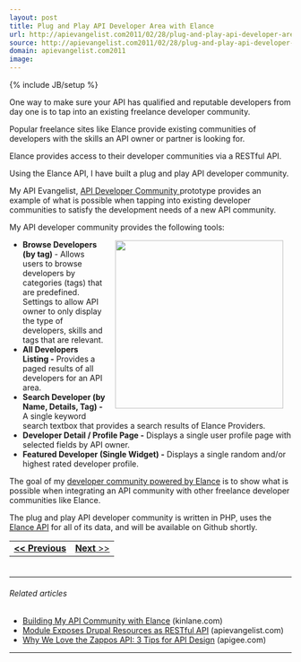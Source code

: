 ```yaml
---
layout: post
title: Plug and Play API Developer Area with Elance
url: http://apievangelist.com2011/02/28/plug-and-play-api-developer-area-with-elance/
source: http://apievangelist.com2011/02/28/plug-and-play-api-developer-area-with-elance/
domain: apievangelist.com2011
image: 
---
```

{% include JB/setup %}
One way to make sure your API has qualified and reputable developers from day one is to tap into an existing freelance developer community.<p></p>
Popular freelance sites like Elance provide existing communities of developers with the skills an API owner or partner is looking for.<p></p>
Elance provides access to their developer communities via a RESTful API.<p></p>
Using the Elance API, I have built a plug and play API developer community.<p></p>
My API Evangelist, <a title="Elance API Developer Community" href="http://elance.apievangelist.com/" target="_blank">API Developer Community </a>prototype provides an example of what is possible when tapping into existing developer communities to satisfy the development needs of a new API community.<p></p>
My API developer community provides the following tools:<img style="padding: 15px;" src="http://kinlane-productions.s3.amazonaws.com/elance/elance-api-developer-area-screenshot.png" alt="" width="300" align="right" />
<ul class="mainlist">
	<li><strong>Browse Developers (by tag) </strong>- Allows users to browse developers by categories (tags) that are predefined.  Settings to allow API owner to only display the type of developers, skills and tags that are relevant.</li>
	<li><strong>All Developers Listing -</strong> Provides a paged results of all developers for an API area.</li>
	<li><strong>Search Developer (by Name, Details, Tag) -</strong> A single keyword search textbox that provides a search results of Elance Providers.</li>
	<li><strong>Developer Detail / Profile Page -</strong> Displays a single user profile page with selected fields by API owner.</li>
	<li><strong>Featured Developer (Single Widget) -</strong> Displays a single random and/or highest rated developer profile.</li>
</ul>
The goal of my <a title="Elance API Developer Community" href="http://elance.apievangelist.com/" target="_blank">developer community powered by Elance</a> is to show what is possible when integrating an API community with other freelance developer communities like Elance.<p></p>
The plug and play API developer community is written in PHP, uses the <a title="Elance API" href="http://www.elance.com/p/api" target="_blank">Elance API</a> for all of its data, and will be available on Github shortly.
<table style="padding-bottom: 20px;" cellspacing="5" cellpadding="5" width="100%">
<tbody>
<tr>
<td align="left"><strong><strong><a title="Provide High Quality, Professional API Developers with Elance" href="http://blog.apievangelist.com/2011/02/28/provide-high-quality-professional-api-developers-with-elance/" target="_blank">&lt;&lt; Previous</a></strong>
</strong></td>
<td align="right"><a title="Develop an Elance Skills Test for Your API Area" href="http://blog.apievangelist.com/2011/02/28/develop-an-elance-skills-test-for-your-api-area/" target="_blank"><strong>Next</strong> &gt;&gt;</a></td>
</tr>
</tbody>
</table><p></p>
<hr /><p></p>
<h6 class="zemanta-related-title" style="font-size: 1em;">Related articles</h6>
<ul class="zemanta-article-ul">
	<li class="zemanta-article-ul-li"><a href="http://www.kinlane.com/2011/01/building-my-api-community-with-elance/">Building My API Community with Elance</a> (kinlane.com)</li>
	<li class="zemanta-article-ul-li"><a href="http://blog.apievangelist.com/2011/01/29/360/">Module Exposes Drupal Resources as RESTful API</a> (apievangelist.com)</li>
	<li class="zemanta-article-ul-li"><a href="http://blog.apigee.com/apigee_blog/detail/api_design_zappos/">Why We Love the Zappos API: 3 Tips for API Design</a> (apigee.com)</li>
</ul>
<p></p>
<hr />
